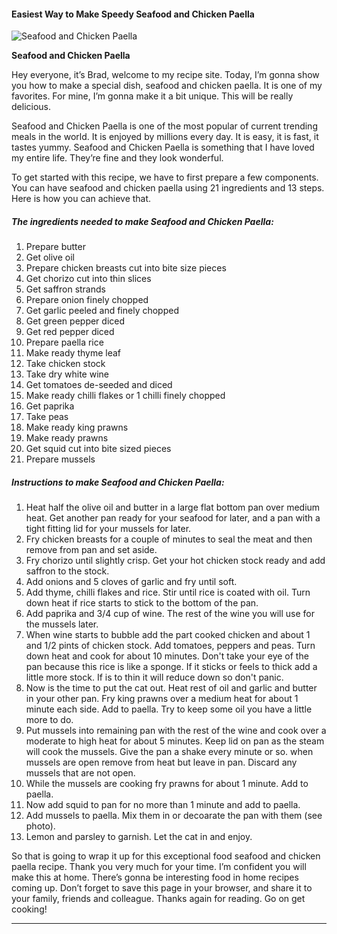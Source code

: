             

#### Easiest Way to Make Speedy Seafood and Chicken Paella

![Seafood and Chicken Paella](https://img-global.cpcdn.com/recipes/32806596/751x532cq70/seafood-and-chicken-paella-recipe-main-photo.jpg)

**Seafood and Chicken Paella**

Hey everyone, it’s Brad, welcome to my recipe site. Today, I’m gonna show you how to make a special dish, seafood and chicken paella. It is one of my favorites. For mine, I’m gonna make it a bit unique. This will be really delicious.

Seafood and Chicken Paella is one of the most popular of current trending meals in the world. It is enjoyed by millions every day. It is easy, it is fast, it tastes yummy. Seafood and Chicken Paella is something that I have loved my entire life. They’re fine and they look wonderful.

To get started with this recipe, we have to first prepare a few components. You can have seafood and chicken paella using 21 ingredients and 13 steps. Here is how you can achieve that.

##### The ingredients needed to make Seafood and Chicken Paella:

1.  Prepare butter
2.  Get olive oil
3.  Prepare chicken breasts cut into bite size pieces
4.  Get chorizo cut into thin slices
5.  Get saffron strands
6.  Prepare onion finely chopped
7.  Get garlic peeled and finely chopped
8.  Get green pepper diced
9.  Get red pepper diced
10.  Prepare paella rice
11.  Make ready thyme leaf
12.  Take chicken stock
13.  Take dry white wine
14.  Get tomatoes de-seeded and diced
15.  Make ready chilli flakes or 1 chilli finely chopped
16.  Get paprika
17.  Take peas
18.  Make ready king prawns
19.  Make ready prawns
20.  Get squid cut into bite sized pieces
21.  Prepare mussels

##### Instructions to make Seafood and Chicken Paella:

1.  Heat half the olive oil and butter in a large flat bottom pan over medium heat. Get another pan ready for your seafood for later, and a pan with a tight fitting lid for your mussels for later.
2.  Fry chicken breasts for a couple of minutes to seal the meat and then remove from pan and set aside.
3.  Fry chorizo until slightly crisp. Get your hot chicken stock ready and add saffron to the stock.
4.  Add onions and 5 cloves of garlic and fry until soft.
5.  Add thyme, chilli flakes and rice. Stir until rice is coated with oil. Turn down heat if rice starts to stick to the bottom of the pan.
6.  Add paprika and 3/4 cup of wine. The rest of the wine you will use for the mussels later.
7.  When wine starts to bubble add the part cooked chicken and about 1 and 1/2 pints of chicken stock. Add tomatoes, peppers and peas. Turn down heat and cook for about 10 minutes. Don't take your eye of the pan because this rice is like a sponge. If it sticks or feels to thick add a little more stock. If is to thin it will reduce down so don't panic.
8.  Now is the time to put the cat out. Heat rest of oil and garlic and butter in your other pan. Fry king prawns over a medium heat for about 1 minute each side. Add to paella. Try to keep some oil you have a little more to do.
9.  Put mussels into remaining pan with the rest of the wine and cook over a moderate to high heat for about 5 minutes. Keep lid on pan as the steam will cook the mussels. Give the pan a shake every minute or so. when mussels are open remove from heat but leave in pan. Discard any mussels that are not open.
10.  While the mussels are cooking fry prawns for about 1 minute. Add to paella.
11.  Now add squid to pan for no more than 1 minute and add to paella.
12.  Add mussels to paella. Mix them in or decoarate the pan with them (see photo).
13.  Lemon and parsley to garnish. Let the cat in and enjoy.

So that is going to wrap it up for this exceptional food seafood and chicken paella recipe. Thank you very much for your time. I’m confident you will make this at home. There’s gonna be interesting food in home recipes coming up. Don’t forget to save this page in your browser, and share it to your family, friends and colleague. Thanks again for reading. Go on get cooking!

* * *